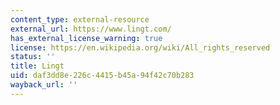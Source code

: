 ```yaml
---
content_type: external-resource
external_url: https://www.lingt.com/
has_external_license_warning: true
license: https://en.wikipedia.org/wiki/All_rights_reserved
status: ''
title: Lingt
uid: daf3dd8e-226c-4415-b45a-94f42c70b283
wayback_url: ''
---
```

